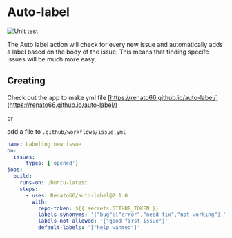 # Auto-label

![Unit test](https://github.com/Renato66/auto-label/workflows/Unit%20test/badge.svg)

The Auto label action will check for every new issue and automatically adds a label based on the body of the issue. This means that finding specifc issues will be much more easy.



## Creating

Check out the app to make yml file
[https://renato66.github.io/auto-label/](https://renato66.github.io/auto-label/)

or

add a file to `.github/workflows/issue.yml`

```yml
name: Labeling new issue
on:
  issues:
      types: ['opened']
jobs:
  build:
    runs-on: ubuntu-latest
    steps:
      - uses: Renato66/auto-label@2.1.0
        with:
          repo-token: ${{ secrets.GITHUB_TOKEN }}
          labels-synonyms: '{"bug":["error","need fix","not working"],"enhancement":["upgrade"],"question":["help"]}'
          labels-not-allowed: '["good first issue"]'
          default-labels: '["help wanted"]'
```


